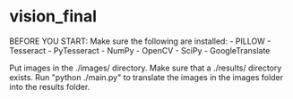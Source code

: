 # vision_final

BEFORE YOU START:
Make sure the following are installed:
	- PILLOW
	- Tesseract
	- PyTesseract
	- NumPy
	- OpenCV
	- SciPy
	- GoogleTranslate

Put images in the ./images/ directory. Make sure that a ./results/ directory exists. Run "python ./main.py" to translate the images in the images folder into the results folder.